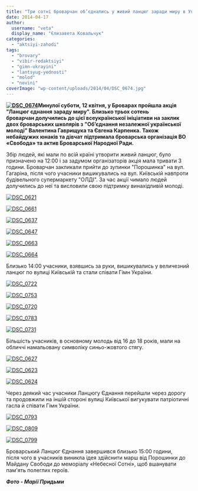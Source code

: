 ```yaml
---
title: "Три сотні броварчан об’єднались у живий ланцюг заради миру в Україні"
date: 2014-04-17
author: 
  username: "veta"
  display_name: "Єлизавета Ковальчук"
categories: 
  - "aktsiyi-zahodi"
tags: 
  - "brovary"
  - "vibir-redaktsiyi"
  - "gimn-ukrayini"
  - "lantsyug-yednosti"
  - "molod"
  - "novini"
coverImage: "wp-content/uploads/2014/04/DSC_0674.jpg"
---
```


**[![DSC_0674](https://mpz.brovary.org/wp-content/uploads/2014/04/DSC_0674.jpg)](https://mpz.brovary.org/wp-content/uploads/2014/04/DSC_0674.jpg)Минулої суботи, 12 квітня, у Броварах пройшла акція "Ланцюг єднання зараду миру". Близько трьох сотень броварчан долучились до цієї всеукраїнської ініціативи на заклик двох броварських школярів з "Об’єднання незалежної української молоді" Валентина Гаврищука та Євгена Карпенка. Також небайдужих юнаків та дівчат** **підтримала броварська організація ВО «Свобода» та актив Броварської Народної Ради.** 

Збір людей, які мали по всій країні утворити живий ланцюг, було призначено на 12:00 і за задумом організаторів акція мала тривати 3 години. Броварчан закликали прийти до зупинки "Порошинка" на вул. Гагаріна, після чого учасники вишикувались на вул. Київській навпроти будівельного супермаркету "ОЛДІ". За час акції чимало людей долучились до неї та висловили свою підтримку винахідливій молоді.

[![DSC_0621](https://mpz.brovary.org/wp-content/uploads/2014/04/DSC_0621.jpg)](https://mpz.brovary.org/wp-content/uploads/2014/04/DSC_0621.jpg)

[![DSC_0661](https://mpz.brovary.org/wp-content/uploads/2014/04/DSC_0661.jpg)](https://mpz.brovary.org/wp-content/uploads/2014/04/DSC_0661.jpg)

[![DSC_0637](https://mpz.brovary.org/wp-content/uploads/2014/04/DSC_0637.jpg)](https://mpz.brovary.org/wp-content/uploads/2014/04/DSC_0637.jpg)

[![DSC_0647](https://mpz.brovary.org/wp-content/uploads/2014/04/DSC_0647.jpg)](https://mpz.brovary.org/wp-content/uploads/2014/04/DSC_0647.jpg)

[![DSC_0663](https://mpz.brovary.org/wp-content/uploads/2014/04/DSC_0663.jpg)](https://mpz.brovary.org/wp-content/uploads/2014/04/DSC_0663.jpg)

[![DSC_0664](https://mpz.brovary.org/wp-content/uploads/2014/04/DSC_0664.jpg)](https://mpz.brovary.org/wp-content/uploads/2014/04/DSC_0664.jpg)

Близько 14:00 учасники, взявшись за руки, вишикувались у величезний ланцюг по вулиці Київській та стали співати Гімн України.

[![DSC_0722](https://mpz.brovary.org/wp-content/uploads/2014/04/DSC_0722.jpg)](https://mpz.brovary.org/wp-content/uploads/2014/04/DSC_0722.jpg)

[![DSC_0753](https://mpz.brovary.org/wp-content/uploads/2014/04/DSC_0753.jpg)](https://mpz.brovary.org/wp-content/uploads/2014/04/DSC_0753.jpg)

[![DSC_0720](https://mpz.brovary.org/wp-content/uploads/2014/04/DSC_0720.jpg)](https://mpz.brovary.org/wp-content/uploads/2014/04/DSC_0720.jpg)

[![DSC_0783](https://mpz.brovary.org/wp-content/uploads/2014/04/DSC_0783.jpg)](https://mpz.brovary.org/wp-content/uploads/2014/04/DSC_0783.jpg)

[![DSC_0731](https://mpz.brovary.org/wp-content/uploads/2014/04/DSC_0731.jpg)](https://mpz.brovary.org/wp-content/uploads/2014/04/DSC_0731.jpg)

Більшість учасників, в основному молодь від 16 до 18 років, мали на обличчі намальовану символіку синьо-жовтого стягу.

[![DSC_0627](https://mpz.brovary.org/wp-content/uploads/2014/04/DSC_0627.jpg)](https://mpz.brovary.org/wp-content/uploads/2014/04/DSC_0627.jpg)

[![DSC_0623](https://mpz.brovary.org/wp-content/uploads/2014/04/DSC_0623.jpg)](https://mpz.brovary.org/wp-content/uploads/2014/04/DSC_0623.jpg)

[![DSC_0624](https://mpz.brovary.org/wp-content/uploads/2014/04/DSC_0624.jpg)](https://mpz.brovary.org/wp-content/uploads/2014/04/DSC_0624.jpg)

Через деякий час учасники Ланцюгу Єднання перейшли через дорогу та продовжили на іншій стороні вулиці Київської вигукувати патріотичні гасла й співати Гімн України.

[![DSC_0793](https://mpz.brovary.org/wp-content/uploads/2014/04/DSC_0793.jpg)](https://mpz.brovary.org/wp-content/uploads/2014/04/DSC_0793.jpg)

[![DSC_0809](https://mpz.brovary.org/wp-content/uploads/2014/04/DSC_0809.jpg)](https://mpz.brovary.org/wp-content/uploads/2014/04/DSC_0809.jpg)

[![DSC_0799](https://mpz.brovary.org/wp-content/uploads/2014/04/DSC_0799.jpg)](https://mpz.brovary.org/wp-content/uploads/2014/04/DSC_0799.jpg)

Броварський Ланцюг Єднання завершився близько 15:00 години, після чого в учасників виникла ідея здійснити марш від Порошинки до Майдану Свободи до меморіалу «Небесної Сотні», щоб вшанувати пам'ять полеглих героїв.

_**Фото - Марії Придьми**_
